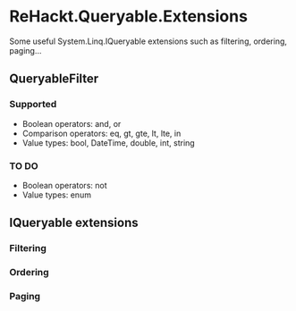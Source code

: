 # ReHackt.Queryable.Extensions
Some useful System.Linq.IQueryable extensions such as filtering, ordering, paging...

## QueryableFilter

### Supported

* Boolean operators: and, or
* Comparison operators: eq, gt, gte, lt, lte, in
* Value types: bool, DateTime, double, int, string

### TO DO

* Boolean operators: not
* Value types: enum

## IQueryable extensions

### Filtering

### Ordering

### Paging
